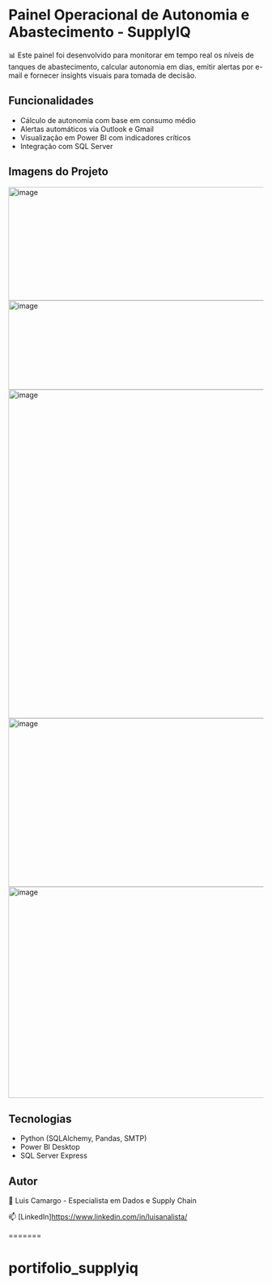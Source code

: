 # Painel Operacional de Autonomia e Abastecimento - SupplyIQ

📊 Este painel foi desenvolvido para monitorar em tempo real os níveis de tanques de abastecimento, calcular autonomia em dias, emitir alertas por e-mail e fornecer insights visuais para tomada de decisão.

## Funcionalidades

- Cálculo de autonomia com base em consumo médio
- Alertas automáticos via Outlook e Gmail
- Visualização em Power BI com indicadores críticos
- Integração com SQL Server
## Imagens do Projeto 
<img width="617" height="224" alt="image" src="https://github.com/user-attachments/assets/77a27a43-9cfc-40c4-9cec-2966922dbe24" /> 
<img width="787" height="176" alt="image" src="https://github.com/user-attachments/assets/c5710967-3d6f-4171-91d3-a19aa5f5a149" /> 
<img width="1011" height="649" alt="image" src="https://github.com/user-attachments/assets/48ef97d0-0947-443a-8a27-d534192ef3cf" />
<img width="634" height="333" alt="image" src="https://github.com/user-attachments/assets/28fbe430-ca50-48fc-afbf-77d6adbb57ee" /> 
<img width="759" height="417" alt="image" src="https://github.com/user-attachments/assets/a47b309f-26d5-467f-8d25-1552be685cbf" />

## Tecnologias
- Python (SQLAlchemy, Pandas, SMTP)
- Power BI Desktop
- SQL Server Express

## Autor
👤 Luis Camargo - Especialista em Dados e Supply Chain 



📫 [LinkedIn]https://www.linkedin.com/in/luisanalista/



=======
# portifolio_supplyiq

